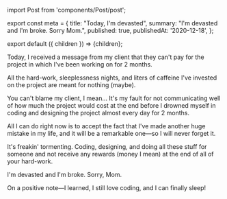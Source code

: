 import Post from 'components/Post/post';

export const meta = {
  title: "Today, I'm devasted",
  summary: "I'm devasted and I'm broke. Sorry Mom.",
  published: true,
  publishedAt: '2020-12-18',
};

export default ({ children }) => <Post meta={meta}>{children}</Post>;

Today, I received a message from my client that they can't pay for the project in
which I've been working on for 2 months.

All the hard-work, sleeplessness nights, and liters of caffeine I've invested
on the project are meant for nothing (maybe).

You can't blame my client, I mean... It's my fault for not communicating well
of how much the project would cost at the end before I drowned myself in
coding and designing the project almost every day for 2 months.

All I can do right now is to accept the fact that I've made another huge
mistake in my life, and it will be a remarkable one—so I will never forget it.

It's freakin' tormenting. Coding, designing, and doing all these stuff for
someone and not receive any rewards (money I mean) at the end of all of your
hard-work.

I'm devasted and I'm broke. Sorry, Mom.

On a positive note—I learned, I still love coding, and I can finally sleep!
